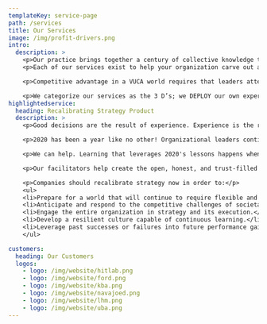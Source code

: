 ```yaml
---
templateKey: service-page
path: /services
title: Our Services
image: /img/profit-drivers.png
intro:
  description: >
    <p>Our practice brings together a century of collective knowledge to bring unique and valuable insights to bear for our clients. We help clients prepare to survive, thrive, and profitably grow in an increasingly volatile, uncertain, complex, & ambiguous (VUCA) marketplace.</p>
    <p>Each of our services exist to help your organization carve out a lasting competitive advantage in your markets.</p>

    <p>Competitive advantage in a VUCA world requires that leaders attend to two key process: the “strategy complex” and the culture. Strategy teams that respond well focus on core issues, adapt to changing circumstances, and work to deepen their knowledge of their business and industries. When supported by a culture with strong shared values, respect for all, and a natural curiosity, companies win. They maintain strategic advantage over time.</p>

    <p>We categorize our services as the 3 D’s; we DEPLOY our own expertise to provide custom analysis on strategic risks and solutions, we help executive teams DESIGN and implement their own sustainable programs, and we help organizations DEVELOP and perfect their strategic risk capabilities through training and evaluation services.</p>
highlightedservice:
  heading: Recalibrating Strategy Product
  description: >
    <p>Good decisions are the result of experience. Experience is the result of bad decisions.</p>

    <p>2020 has been a year like no other! Organizational leaders continue to face an unprecedented decision environment as the first half of the year ends. Teams have had no playbook to consult for guidance in handling the Coronavirus economic hard-stop, and the now lurching restart. The current focus on racial injustice also raises difficult questions for leaders and it generates pressure for lasting change. Looking back 6 months, some decisions have been good, and others have yielded "experience;" however, most teams lack the time and energy to catch their breath. Teams need to cull out the important lessons from this frenzied time and decide what to start, what to stop, and what to keep doing for a profitable 2021.</p>

    <p>We can help. Learning that leverages 2020's lessons happens when leaders carve out dedicated time and space for their team to explore, catalog, and reflect on past actions and determine what worked and what didn’t. We provide skilled and objective facilitators and a  structured workshop format that helps senior teams brings their most important decisions and issues to the surface. Our process ensures that the work leads to actionable outcomes. We know that deep reflection, and the learning that leads to wisdom, is some of the hardest work executive teams will ever do; however, the enlightenment they gain helps turn their past experiences into better future decisions.</p>

    <p>Our facilitators help create the open, honest, and trust-filled environment needed for your team to critically assess recent and current decisions and actions. This enables the deep learning that improves future business performance.  Our work begins with a rigorous assessment of your strategic position, and the key assets and processes that drive your competitive advantage.  We facilitate a workshop that reviews important recent decisions and actions for their impact on strategy.  We then help your team turn this knowledge into the wisdom that will enhance future effectiveness. As the process ends, your team will have an actionable plan for success that includes the dates and dollars the hold people accountable.</p>

    <p>Companies should recalibrate strategy now in order to:</p>
    <ul>
    <li>Prepare for a world that will continue to require flexible and adaptive actions.</li>
    <li>Anticipate and respond to the competitive challenges of societal mega-trends.</li>
    <li>Engage the entire organization in strategy and its execution.</li>
    <li>Develop a resilient culture capable of continuous learning.</li>
    <li>Leverage past successes or failures into future performance gains.</li>
    </ul>

customers:
  heading: Our Customers
  logos:
    - logo: /img/website/hitlab.png
    - logo: /img/website/ford.png
    - logo: /img/website/kba.png
    - logo: /img/website/navajoed.png
    - logo: /img/website/lhm.png
    - logo: /img/website/uba.png
---
```

